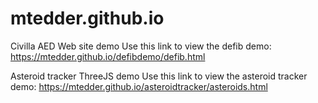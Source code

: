 # mtedder.github.io
Civilla AED Web site demo
Use this link to view the defib demo: https://mtedder.github.io/defibdemo/defib.html

Asteroid tracker ThreeJS demo
Use this link to view the asteroid tracker demo: https://mtedder.github.io/asteroidtracker/asteroids.html
